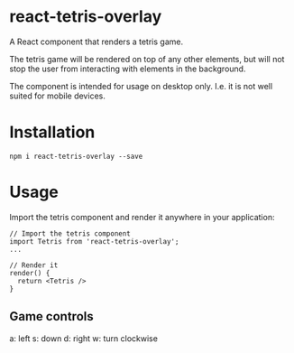 # react-tetris-overlay

A React component that renders a tetris game.

The tetris game will be rendered on top of any other elements, but will not stop the user from interacting with elements in the background.

The component is intended for usage on desktop only. I.e. it is not well suited for mobile devices.

# Installation

```
npm i react-tetris-overlay --save
```

# Usage

Import the tetris component and render it anywhere in your application:

```
// Import the tetris component
import Tetris from 'react-tetris-overlay';
...

// Render it
render() {
  return <Tetris />
}
```

## Game controls

a: left
s: down
d: right
w: turn clockwise
